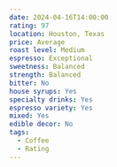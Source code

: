 ```yaml
---
date: 2024-04-16T14:00:00
rating: 97
location: Houston, Texas
price: Average
roast level: Medium
espresso: Exceptional
sweetness: Balanced
strength: Balanced
bitter: No
house syrups: Yes
specialty drinks: Yes
espresso variety: Yes
mixed: Yes
edible decor: No
tags:
  - Coffee
  - Rating
---
```



